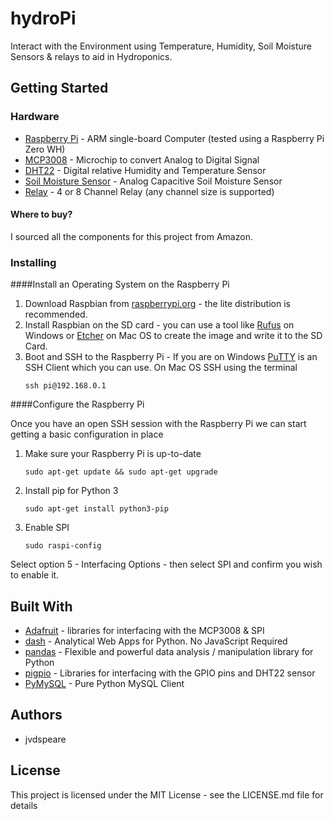 # hydroPi
Interact with the Environment using Temperature, Humidity, Soil Moisture Sensors & relays to aid in Hydroponics.

## Getting Started

### Hardware
* [Raspberry Pi](https://www.raspberrypi.org/) - ARM single-board Computer (tested using a Raspberry Pi Zero WH)
* [MCP3008](https://www.adafruit.com/product/856) - Microchip to convert Analog to Digital Signal
* [DHT22](https://www.adafruit.com/product/385) - Digital relative Humidity and Temperature Sensor
* [Soil Moisture Sensor](https://www.aliexpress.com/item/Analog-Capacitive-Soil-Moisture-Sensor-V1-2-Corrosion-Resistant-Z09-Drop-ship/32858273308.html) - Analog Capacitive Soil Moisture Sensor
* [Relay](http://www.kumantech.com/kuman-k30-5v-8-channel-relay-shield-module-for-arduino-uno-r3-1280-2560-arm-pic-avr-stm32-raspberry-pi-dsp_p0071.html) - 4 or 8 Channel Relay (any channel size is supported)

#### Where to buy?
I sourced all the components for this project from Amazon.


### Installing
####Install an Operating System on the Raspberry Pi

1. Download Raspbian from [raspberrypi.org](https://www.raspberrypi.org/downloads/raspbian/) - 
the lite distribution is recommended.
2. Install Raspbian on the SD card - you can use a tool like [Rufus](https://rufus.ie/en_IE.html) on Windows or [Etcher](https://www.balena.io/etcher/) on Mac OS to create the image and write it to the SD Card.
3. Boot and SSH to the Raspberry Pi - If you are on Windows [PuTTY](https://www.putty.org/) is an SSH Client which you can use. On Mac OS SSH using the terminal
    ```
    ssh pi@192.168.0.1
    ```

####Configure the Raspberry Pi

Once you have an open SSH session with the Raspberry Pi we can start getting a basic configuration in place
1. Make sure your Raspberry Pi is up-to-date
    ```
    sudo apt-get update && sudo apt-get upgrade
    ```
2. Install pip for Python 3
    ```
    sudo apt-get install python3-pip
    ```
3. Enable SPI
    ```
    sudo raspi-config
    ```
Select option 5 - Interfacing Options - then select SPI and confirm you wish to enable it.

## Built With
* [Adafruit](https://github.com/adafruit) - libraries for interfacing with the MCP3008 & SPI
* [dash](https://github.com/plotly/dash) - Analytical Web Apps for Python. No JavaScript Required
* [pandas](https://github.com/pandas-dev/pandas) - Flexible and powerful data analysis / manipulation library for Python
* [pigpio](http://abyz.me.uk/rpi/pigpio/) - Libraries for interfacing with the GPIO pins and DHT22 sensor
* [PyMySQL](https://github.com/PyMySQL/PyMySQL) - Pure Python MySQL Client

## Authors
* jvdspeare

## License
This project is licensed under the MIT License - see the LICENSE.md file for details